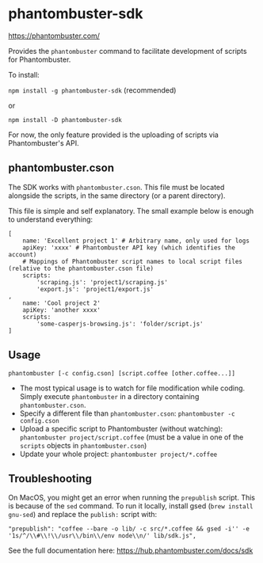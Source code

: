 # phantombuster-sdk

https://phantombuster.com/

Provides the `phantombuster` command to facilitate development of scripts for Phantombuster.

To install:

`npm install -g phantombuster-sdk` (recommended)

or

`npm install -D phantombuster-sdk`

For now, the only feature provided is the uploading of scripts via Phantombuster's API.

## phantombuster.cson

The SDK works with `phantombuster.cson`. This file must be located alongside the scripts, in the same directory (or a parent directory).

This file is simple and self explanatory. The small example below is enough to understand everything:

    [
        name: 'Excellent project 1' # Arbitrary name, only used for logs
        apiKey: 'xxxx' # Phantombuster API key (which identifies the account)
        # Mappings of Phantombuster script names to local script files (relative to the phantombuster.cson file)
        scripts:
            'scraping.js': 'project1/scraping.js'
            'export.js': 'project1/export.js'
    ,
        name: 'Cool project 2'
        apiKey: 'another xxxx'
        scripts:
            'some-casperjs-browsing.js': 'folder/script.js'
    ]

## Usage

`phantombuster [-c config.cson] [script.coffee [other.coffee...]]`

- The most typical usage is to watch for file modification while coding. Simply execute `phantombuster` in a directory containing `phantombuster.cson`.
- Specify a different file than `phantombuster.cson`: `phantombuster -c config.cson`
- Upload a specific script to Phantombuster (without watching): `phantombuster project/script.coffee` (must be a value in one of the `scripts` objects in `phantombuster.cson`)
- Update your whole project: `phantombuster project/*.coffee`

## Troubleshooting

On MacOS, you might get an error when running the `prepublish` script. This is because of the `sed` command. To run it locally, install gsed (`brew install gnu-sed`) and replace the `publish:` script with:

```
"prepublish": "coffee --bare -o lib/ -c src/*.coffee && gsed -i'' -e '1s/^/\\#\\!\\/usr\\/bin\\/env node\\n/' lib/sdk.js",
```

See the full documentation here: https://hub.phantombuster.com/docs/sdk
